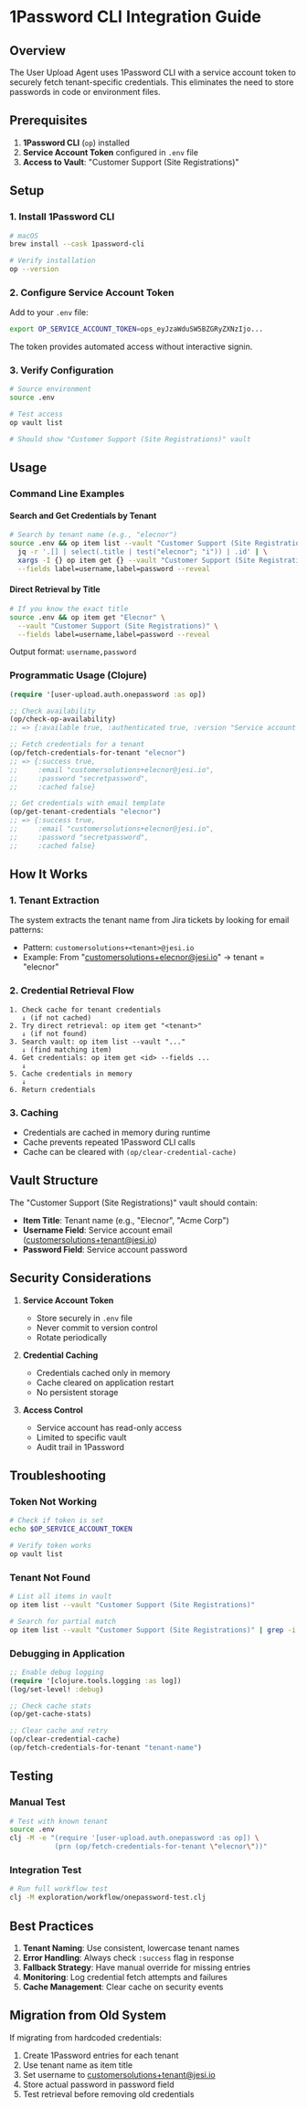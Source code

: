 # 1Password CLI Integration Guide

## Overview

The User Upload Agent uses 1Password CLI with a service account token to securely fetch tenant-specific credentials. This eliminates the need to store passwords in code or environment files.

## Prerequisites

1. **1Password CLI** (`op`) installed
2. **Service Account Token** configured in `.env` file
3. **Access to Vault**: "Customer Support (Site Registrations)"

## Setup

### 1. Install 1Password CLI

```bash
# macOS
brew install --cask 1password-cli

# Verify installation
op --version
```

### 2. Configure Service Account Token

Add to your `.env` file:
```bash
export OP_SERVICE_ACCOUNT_TOKEN=ops_eyJzaWduSW5BZGRyZXNzIjo...
```

The token provides automated access without interactive signin.

### 3. Verify Configuration

```bash
# Source environment
source .env

# Test access
op vault list

# Should show "Customer Support (Site Registrations)" vault
```

## Usage

### Command Line Examples

#### Search and Get Credentials by Tenant

```bash
# Search by tenant name (e.g., "elecnor")
source .env && op item list --vault "Customer Support (Site Registrations)" --format=json | \
  jq -r '.[] | select(.title | test("elecnor"; "i")) | .id' | \
  xargs -I {} op item get {} --vault "Customer Support (Site Registrations)" \
  --fields label=username,label=password --reveal
```

#### Direct Retrieval by Title

```bash
# If you know the exact title
source .env && op item get "Elecnor" \
  --vault "Customer Support (Site Registrations)" \
  --fields label=username,label=password --reveal
```

Output format: `username,password`

### Programmatic Usage (Clojure)

```clojure
(require '[user-upload.auth.onepassword :as op])

;; Check availability
(op/check-op-availability)
;; => {:available true, :authenticated true, :version "Service account authenticated"}

;; Fetch credentials for a tenant
(op/fetch-credentials-for-tenant "elecnor")
;; => {:success true, 
;;     :email "customersolutions+elecnor@jesi.io", 
;;     :password "secretpassword",
;;     :cached false}

;; Get credentials with email template
(op/get-tenant-credentials "elecnor")
;; => {:success true,
;;     :email "customersolutions+elecnor@jesi.io",
;;     :password "secretpassword",
;;     :cached false}
```

## How It Works

### 1. Tenant Extraction
The system extracts the tenant name from Jira tickets by looking for email patterns:
- Pattern: `customersolutions+<tenant>@jesi.io`
- Example: From "customersolutions+elecnor@jesi.io" → tenant = "elecnor"

### 2. Credential Retrieval Flow

```
1. Check cache for tenant credentials
   ↓ (if not cached)
2. Try direct retrieval: op item get "<tenant>"
   ↓ (if not found)
3. Search vault: op item list --vault "..."
   ↓ (find matching item)
4. Get credentials: op item get <id> --fields ...
   ↓
5. Cache credentials in memory
   ↓
6. Return credentials
```

### 3. Caching
- Credentials are cached in memory during runtime
- Cache prevents repeated 1Password CLI calls
- Cache can be cleared with `(op/clear-credential-cache)`

## Vault Structure

The "Customer Support (Site Registrations)" vault should contain:
- **Item Title**: Tenant name (e.g., "Elecnor", "Acme Corp")
- **Username Field**: Service account email (customersolutions+tenant@jesi.io)
- **Password Field**: Service account password

## Security Considerations

1. **Service Account Token**
   - Store securely in `.env` file
   - Never commit to version control
   - Rotate periodically

2. **Credential Caching**
   - Credentials cached only in memory
   - Cache cleared on application restart
   - No persistent storage

3. **Access Control**
   - Service account has read-only access
   - Limited to specific vault
   - Audit trail in 1Password

## Troubleshooting

### Token Not Working
```bash
# Check if token is set
echo $OP_SERVICE_ACCOUNT_TOKEN

# Verify token works
op vault list
```

### Tenant Not Found
```bash
# List all items in vault
op item list --vault "Customer Support (Site Registrations)"

# Search for partial match
op item list --vault "Customer Support (Site Registrations)" | grep -i tenant
```

### Debugging in Application
```clojure
;; Enable debug logging
(require '[clojure.tools.logging :as log])
(log/set-level! :debug)

;; Check cache stats
(op/get-cache-stats)

;; Clear cache and retry
(op/clear-credential-cache)
(op/fetch-credentials-for-tenant "tenant-name")
```

## Testing

### Manual Test
```bash
# Test with known tenant
source .env
clj -M -e "(require '[user-upload.auth.onepassword :as op]) \
           (prn (op/fetch-credentials-for-tenant \"elecnor\"))"
```

### Integration Test
```bash
# Run full workflow test
clj -M exploration/workflow/onepassword-test.clj
```

## Best Practices

1. **Tenant Naming**: Use consistent, lowercase tenant names
2. **Error Handling**: Always check `:success` flag in response
3. **Fallback Strategy**: Have manual override for missing entries
4. **Monitoring**: Log credential fetch attempts and failures
5. **Cache Management**: Clear cache on security events

## Migration from Old System

If migrating from hardcoded credentials:
1. Create 1Password entries for each tenant
2. Use tenant name as item title
3. Set username to customersolutions+tenant@jesi.io
4. Store actual password in password field
5. Test retrieval before removing old credentials